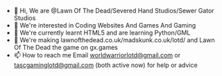 - 👋 Hi, We are @Lawn Of The Dead/Severed Hand Studios/Sewer Gator Studios
- 👀 We're interested in Coding Websites And Games And Gaming
- 🌱 We're currently learnt HTML5 and are learning Python/GML
- 💞️ We're making lawnofthedead.co.uk/madskunk.co.uk/lotd/ and Lawn Of The Dead the game on gx.games
- 📫 How to reach me Email worldwarriorlotd@gmail.com or tascgaminglotd@gmail.com (both active now) for help or advice

